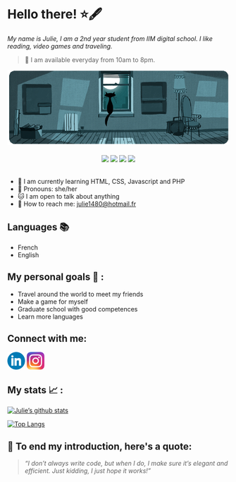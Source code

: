 # Hello there! ⭐🖋

*My name is Julie, I am a 2nd year student from IIM digital school. I like reading, video games and traveling.*

>🌹 I am available everyday from 10am to 8pm.

 <img src="gif.gif"/>

 <h6 align="center">

 ![](https://img.shields.io/badge/Code-Javascript-informational?style=flat&logo=javascript&color=F7DF1E)
![](https://img.shields.io/badge/Code-HTML-informational?style=flat&logo=HTML5&color=E34F26)
![](https://img.shields.io/badge/Code-CSS-informational?style=flat&logo=CSS3&color=white)
![](https://img.shields.io/badge/Code-PHP-informational?style=flat&logo=php&color=blue)

</h6>

- 🌷 I am currently learning HTML, CSS, Javascript and PHP
- 🌸 Pronouns: she/her
- 🐱 I am open to talk about anything
- 💌 How to reach me: julie1480@hotmail.fr

## **Languages 📚**
- French
- English

## **My personal goals 🧭 :**

-  Travel around the world to meet my friends
-  Make a game for myself
-  Graduate school with good competences
-  Learn more languages

## Connect with me:
<a href="https://www.linkedin.com/in/julie-ngov-5720a5267/"><img width=40px src="linkedin.webp"/></a>
<a href="https://www.instagram.com/stra_wberray/"><img width=40px src="Instagram_icon.png.webp"/></a>


## My stats 📈 :
[![Julie’s github stats](https://github-readme-stats.vercel.app/api?username=Ngov-Julie-RESTART)](https://github.com/Ngov-Julie-RESTART)

[![Top Langs](https://github-readme-stats.vercel.app/api/top-langs/?username=Ngov-Julie-RESTART&layout=compact)](https://github.com/Ngov-Julie-RESTART)

## 🌙 To end my introduction, here's a quote:

> *“I don’t always write code, but when I do, I make sure it’s elegant and efficient. Just kidding, I just hope it works!”*